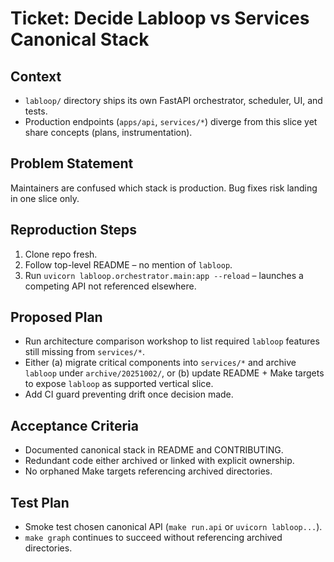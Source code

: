 # Ticket: Decide Labloop vs Services Canonical Stack

## Context
- `labloop/` directory ships its own FastAPI orchestrator, scheduler, UI, and tests.
- Production endpoints (`apps/api`, `services/*`) diverge from this slice yet share concepts (plans, instrumentation).

## Problem Statement
Maintainers are confused which stack is production. Bug fixes risk landing in one slice only.

## Reproduction Steps
1. Clone repo fresh.
2. Follow top-level README – no mention of `labloop`.
3. Run `uvicorn labloop.orchestrator.main:app --reload` – launches a competing API not referenced elsewhere.

## Proposed Plan
- Run architecture comparison workshop to list required `labloop` features still missing from `services/*`.
- Either (a) migrate critical components into `services/*` and archive `labloop` under `archive/20251002/`, or (b) update README + Make targets to expose `labloop` as supported vertical slice.
- Add CI guard preventing drift once decision made.

## Acceptance Criteria
- Documented canonical stack in README and CONTRIBUTING.
- Redundant code either archived or linked with explicit ownership.
- No orphaned Make targets referencing archived directories.

## Test Plan
- Smoke test chosen canonical API (`make run.api` or `uvicorn labloop...`).
- `make graph` continues to succeed without referencing archived directories.
